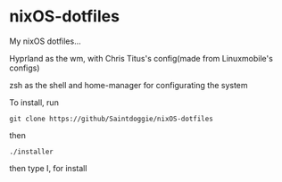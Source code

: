 # nixOS-dotfiles

My nixOS dotfiles...

Hyprland as the wm, with Chris Titus's config(made from Linuxmobile's configs)

zsh as the shell and home-manager for configurating the system

To install, run 

```
git clone https://github/Saintdoggie/nixOS-dotfiles
```
then
```
./installer
```

then type I, for install